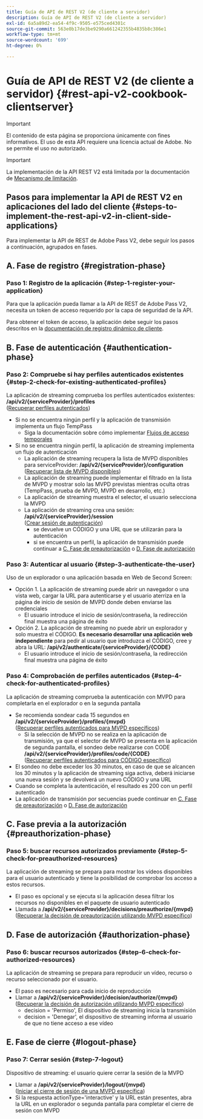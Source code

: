 ```yaml
---
title: Guía de API de REST V2 (de cliente a servidor)
description: Guía de API de REST V2 (de cliente a servidor)
exl-id: 6a5a89d2-ea54-4f9c-9505-e575ced4301c
source-git-commit: 563e0b17de3be9290a661242355b4835b8c386e1
workflow-type: tm+mt
source-wordcount: '699'
ht-degree: 0%

---
```


# Guía de API de REST V2 (de cliente a servidor) {#rest-api-v2-cookbook-clientserver}

>[!IMPORTANT]
>
> El contenido de esta página se proporciona únicamente con fines informativos. El uso de esta API requiere una licencia actual de Adobe. No se permite el uso no autorizado.

>[!IMPORTANT]
>
> La implementación de la API REST V2 está limitada por la documentación de [Mecanismo de limitación](/help/authentication/throttling-mechanism.md).

## Pasos para implementar la API de REST V2 en aplicaciones del lado del cliente {#steps-to-implement-the-rest-api-v2-in-client-side-applications}

Para implementar la API de REST de Adobe Pass V2, debe seguir los pasos a continuación, agrupados en fases.

## A. Fase de registro {#registration-phase}

### Paso 1: Registro de la aplicación {#step-1-register-your-application}

Para que la aplicación pueda llamar a la API de REST de Adobe Pass V2, necesita un token de acceso requerido por la capa de seguridad de la API.

Para obtener el token de acceso, la aplicación debe seguir los pasos descritos en la [documentación de registro dinámico de cliente](../../dcr-api/apis/dynamic-client-registration-apis-retrieve-access-token.md).

## B. Fase de autenticación {#authentication-phase}

### Paso 2: Compruebe si hay perfiles autenticados existentes {#step-2-check-for-existing-authenticated-profiles}

La aplicación de streaming comprueba los perfiles autenticados existentes: <b>/api/v2/{serviceProvider}/profiles</b><br>
([Recuperar perfiles autenticados](../apis/profiles-apis/rest-api-v2-profiles-apis-retrieve-profiles.md))

* Si no se encuentra ningún perfil y la aplicación de transmisión implementa un flujo TempPass
   * Siga la documentación sobre cómo implementar [Flujos de acceso temporales](../flows/temporary-access-flows/rest-api-v2-access-temporary-flows.md)
* Si no se encuentra ningún perfil, la aplicación de streaming implementa un flujo de autenticación
   * La aplicación de streaming recupera la lista de MVPD disponibles para serviceProvider: <b>/api/v2/{serviceProvider}/configuration</b><br>
([Recuperar lista de MVPD disponibles](../apis/configuration-apis/rest-api-v2-configuration-apis-retrieve-configuration-for-specific-service-provider.md))
   * La aplicación de streaming puede implementar el filtrado en la lista de MVPD y mostrar solo las MVPD previstas mientras oculta otras (TempPass, prueba de MVPD, MVPD en desarrollo, etc.)
   * La aplicación de streaming muestra el selector, el usuario selecciona la MVPD
   * La aplicación de streaming crea una sesión: <b>/api/v2/{serviceProvider}/session</b><br>
([Crear sesión de autenticación](../apis/sessions-apis/rest-api-v2-sessions-apis-create-authentication-session.md))<br>
      * se devuelve un CÓDIGO y una URL que se utilizarán para la autenticación
      * si se encuentra un perfil, la aplicación de transmisión puede continuar a <a href="#preauthorization-phase">C. Fase de preautorización</a> o <a href="#authorization-phase">D. Fase de autorización</a>

### Paso 3: Autenticar al usuario {#step-3-authenticate-the-user}

Uso de un explorador o una aplicación basada en Web de Second Screen:

* Opción 1. La aplicación de streaming puede abrir un navegador o una vista web, cargar la URL para autenticarse y el usuario aterriza en la página de inicio de sesión de MVPD donde deben enviarse las credenciales
   * El usuario introduce el inicio de sesión/contraseña, la redirección final muestra una página de éxito
* Opción 2. La aplicación de streaming no puede abrir un explorador y solo muestra el CÓDIGO. <b>Es necesario desarrollar una aplicación web independiente</b> para pedir al usuario que introduzca el CÓDIGO, cree y abra la URL: <b>/api/v2/authenticate/{serviceProvider}/{CODE}</b>
   * El usuario introduce el inicio de sesión/contraseña, la redirección final muestra una página de éxito

### Paso 4: Comprobación de perfiles autenticados {#step-4-check-for-authenticated-profiles}

La aplicación de streaming comprueba la autenticación con MVPD para completarla en el explorador o en la segunda pantalla

* Se recomienda sondear cada 15 segundos en <b>/api/v2/{serviceProvider}/profiles/{mvpd}</b><br>
([Recuperar perfiles autenticados para MVPD específicos](../apis/profiles-apis/rest-api-v2-profiles-apis-retrieve-profile-for-specific-mvpd.md))
   * Si la selección de MVPD no se realiza en la aplicación de transmisión, ya que el selector de MVPD se presenta en la aplicación de segunda pantalla, el sondeo debe realizarse con CODE <b>/api/v2/{serviceProvider}/profiles/code/{CODE}</b><br>
([Recuperar perfiles autenticados para CÓDIGO específico](../apis/profiles-apis/rest-api-v2-profiles-apis-retrieve-profile-for-specific-code.md))
* El sondeo no debe exceder los 30 minutos, en caso de que se alcancen los 30 minutos y la aplicación de streaming siga activa, deberá iniciarse una nueva sesión y se devolverá un nuevo CÓDIGO y una URL
* Cuando se completa la autenticación, el resultado es 200 con un perfil autenticado
* La aplicación de transmisión por secuencias puede continuar en <a href="#preauthorization-phase">C. Fase de preautorización</a> o <a href="#authorization-phase">D. Fase de autorización</a>

## C. Fase previa a la autorización {#preauthorization-phase}

### Paso 5: buscar recursos autorizados previamente {#step-5-check-for-preauthorized-resources}

La aplicación de streaming se prepara para mostrar los vídeos disponibles para el usuario autenticado y tiene la posibilidad de comprobar los
acceso a estos recursos.

* El paso es opcional y se ejecuta si la aplicación desea filtrar los recursos no disponibles en el paquete de usuario autenticado
* Llamada a <b>/api/v2/{serviceProvider}/decisions/preauthorize/{mvpd}</b><br>
([Recuperar la decisión de preautorización utilizando MVPD específico](../apis/decisions-apis/rest-api-v2-decisions-apis-retrieve-preauthorization-decisions-using-specific-mvpd.md))

## D. Fase de autorización {#authorization-phase}

### Paso 6: buscar recursos autorizados {#step-6-check-for-authorized-resources}

La aplicación de streaming se prepara para reproducir un vídeo, recurso o recurso seleccionado por el usuario.

* El paso es necesario para cada inicio de reproducción
* Llamar a <b>/api/v2/{serviceProvider}/decision/authorize/{mvpd}</b><br>
([Recuperar la decisión de autorización utilizando MVPD específico](../apis/decisions-apis/rest-api-v2-decisions-apis-retrieve-authorization-decisions-using-specific-mvpd.md))
   * decision = &#39;Permiso&#39;, El dispositivo de streaming inicia la transmisión
   * decision = &#39;Denegar&#39;, el dispositivo de streaming informa al usuario de que no tiene acceso a ese vídeo

## E. Fase de cierre {#logout-phase}

### Paso 7: Cerrar sesión {#step-7-logout}

Dispositivo de streaming: el usuario quiere cerrar la sesión de la MVPD

* Llamar a <b>/api/v2/{serviceProvider}/logout/{mvpd}</b><br>
([Iniciar el cierre de sesión de una MVPD específica](../apis/logout-apis/rest-api-v2-logout-apis-initiate-logout-for-specific-mvpd.md))
* Si la respuesta actionType=&#39;interactive&#39; y la URL están presentes, abra la URL en un explorador o segunda pantalla para completar el cierre de sesión con MVPD

